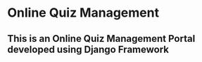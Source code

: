 
# Online Quiz Management

## This is an Online Quiz Management Portal developed using Django Framework
